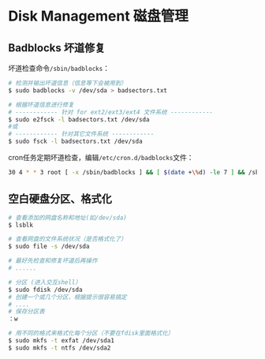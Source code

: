 # Disk Management 磁盘管理


## Badblocks 坏道修复

坏道检查命令`/sbin/badblocks`：
```sh
# 检测并输出坏道信息（信息等下会被用到）
$ sudo badblocks -v /dev/sda > badsectors.txt

# 根据坏道信息进行修复
# ------------ 针对 for ext2/ext3/ext4 文件系统 ------------
$ sudo e2fsck -l badsectors.txt /dev/sda
#或
# ------------ 针对其它文件系统 ------------
$ sudo fsck -l badsectors.txt /dev/sda
```

cron任务定期坏道检查，编辑`/etc/cron.d/badblocks`文件：
```sh
30 4 * * 3 root [ -x /sbin/badblocks ] && [ $(date +\%d) -le 7 ] && /sbin/badblocks /dev/sda
```



## 空白硬盘分区、格式化

```sh
# 查看添加的网盘名称和地址(如/dev/sda)
$ lsblk

# 查看网盘的文件系统状况（是否格式化了）
$ sudo file -s /dev/sda

# 最好先检查和修复坏道后再操作
# ......

# 分区 (进入交互shell）
$ sudo fdisk /dev/sda
# 创建一个或几个分区，根据提示很容易搞定
# ....
# 保存分区表
：w

# 用不同的格式来格式化每个分区（不要在fdisk里面格式化）
$ sudo mkfs -t exfat /dev/sda1
$ sudo mkfs -t ntfs /dev/sda2
```